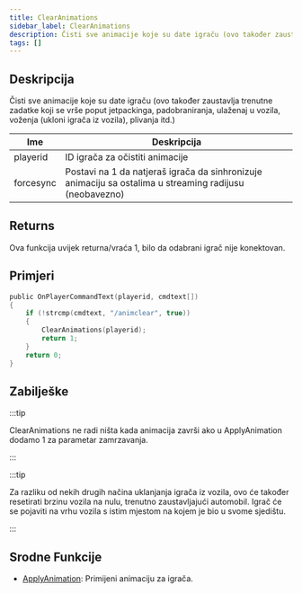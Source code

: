 ```yaml
---
title: ClearAnimations
sidebar_label: ClearAnimations
description: Čisti sve animacije koje su date igraču (ovo također zaustavlja trenutne zadatke koji se vrše poput jetpackinga, padobraniranja, ulaženaj u vozila, voženja (ukloni igrača iz vozila), plivanja itd.)
tags: []
---
```


## Deskripcija

Čisti sve animacije koje su date igraču (ovo također zaustavlja trenutne zadatke koji se vrše poput jetpackinga, padobraniranja, ulaženaj u vozila, voženja (ukloni igrača iz vozila), plivanja itd.)

| Ime       | Deskripcija                                                                                             |
| --------- | ------------------------------------------------------------------------------------------------------- |
| playerid  | ID igrača za očistiti animacije                                                                         |
| forcesync | Postavi na 1 da natjeraš igrača da sinhronizuje animaciju sa ostalima u streaming radijusu (neobavezno) |

## Returns

Ova funkcija uvijek returna/vraća 1, bilo da odabrani igrač nije konektovan.

## Primjeri

```c
public OnPlayerCommandText(playerid, cmdtext[])
{
    if (!strcmp(cmdtext, "/animclear", true))
    {
        ClearAnimations(playerid);
        return 1;
    }
    return 0;
}
```

## Zabilješke

:::tip

ClearAnimations ne radi ništa kada animacija završi ako u ApplyAnimation dodamo 1 za parametar zamrzavanja.

:::

:::tip

Za razliku od nekih drugih načina uklanjanja igrača iz vozila, ovo će također resetirati brzinu vozila na nulu, trenutno zaustavljajući automobil. Igrač će se pojaviti na vrhu vozila s istim mjestom na kojem je bio u svome sjedištu.

:::

## Srodne Funkcije

- [ApplyAnimation](ApplyAnimation): Primijeni animaciju za igrača.
